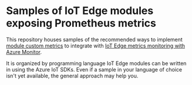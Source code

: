 # Samples of IoT Edge modules exposing Prometheus metrics 

This repository houses samples of the recommended ways to implement [module custom metrics](https://docs.microsoft.com/azure/iot-edge/how-to-add-custom-metrics?view=iotedge-2020-11) to integrate with [IoT Edge metrics monitoring with Azure Monitor](https://aka.ms/edgemon-docs). 

It is organized by programming language IoT Edge modules can be written in using the Azure IoT SDKs. Even if a sample in your language of choice isn't yet available, the general approach may help you.
